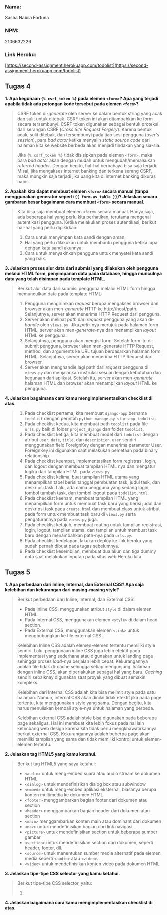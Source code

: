 ### **Nama:**

Sasha Nabila Fortuna

### **NPM:**

2106632226

### **Link Heroku:**
[https://second-assignment.herokuapp.com/todolist](https://second-assignment.herokuapp.com/todolist)

## **Tugas 4**
**1. Apa kegunaan `{% csrf_token %}` pada elemen `<form>`? Apa yang terjadi apabila tidak ada potongan kode tersebut pada elemen `<form>`?**

>CSRF token di-*generate* oleh server ke dalam bentuk string yang acak dan sulit untuk ditebak. CSRF token ini akan ditambahkan ke form secara tersembunyi. CSRF token digunakan sebagai bentuk proteksi dari serangan CSRF (*Cross Site Request Forgery*). Karena bentuk acak, sulit ditebak, dan tersembunyi pada tiap sesi pengguna (*user's session*), para *bad actor* ketika menyalin *static source code* dari halaman kita ke website berbeda akan menjadi tindakan yang sia-sia.
>
>Jika `{% csrf_token %}` tidak disisipkan pada elemen `<form>`, maka para *bad actor* akan dengan mudah untuk mengubah/memalsukan *referred header*. Dengan begitu, hal-hal berbahaya bisa saja terjadi. Misal, jika mengakses internet banking dan terkena serang CSRF, maka mungkin saja terjadi jika uang kita di internet banking dikuras habis.

**2. Apakah kita dapat membuat elemen `<form>` secara manual (tanpa menggunakan generator seperti `{{ form.as_table }}`)? Jelaskan secara gambaran besar bagaimana cara membuat `<form>` secara manual.**

>Kita bisa saja membuat elemen `<form>` secara manual. Hanya saja, ada beberapa hal yang perlu kita perhatikan, terutama mengenai autentikasi pengguna. Ketika melakukan proses autentikasi, berikut hal-hal yang perlu dipikirkan:
>
>1. Cara untuk menyimpan kata sandi dengan aman.
>2. Hal yang perlu dilakukan untuk membantu pengguna ketika lupa dengan kata sandi akunnya.
>3. Cara untuk menyakinkan pengguna untuk menyetel kata sandi yang baik.

**3. Jelaskan proses alur data dari submisi yang dilakukan oleh pengguna melalui HTML form, penyimpanan data pada database, hingga munculnya data yang telah disimpan pada template HTML.**

>Berikut alur data dari submisi pengguna melalui HTML form hingga memunculkan data pada template HTML:
>
>1. Pengguna mengirimkan *request* berupa mengakses browser dan browser akan men-*generate* HTTP ke http://host/path. Selanjutnya, server akan menerima HTTP Request dari pengguna.
>2. Server akan melihat *path* dari *request* pengguna yang akan di-*handle* oleh `views.py`. Jika *path*-nya merujuk pada halaman form HTML, server akan men-*generate*-nya dan menampilkan *layout* HTML ke pengguna.
>3. Selanjutnya, pengguna akan mengisi form. Setelah form itu di-submit pengguna, browser akan men-generate HTTP Request, method, dan arguments ke URL tujuan berdasarkan halaman form HTML. Selanjutnya, server akan menerima HTTP Request dari browser.
>4. Server akan menghandle lagi path dari *request* pengguna di `views.py` dan menjalankan instruksi sesuai dengan kebutuhan dan kegunaan dari aplikasi. Setelah itu, server akan men-*generate* halaman HTML dan browser akan menampilkan *layout* HTML ke pengguna.

**4. Jelaskan bagaimana cara kamu mengimplementasikan checklist di atas.**

>1. Pada checklist pertama, kita membuat `django-app` bernama `todolist` dengan perintah `python manage.py startapp todolist`.
>2. Pada checklist kedua, kita membuat path `todolist` pada file `urls.py` baik di folder `project_django` dan folder `todolist`.
>3. Pada checklist ketiga, kita membuat model dari `todolist` dengan atribut `user`, `date`, `title`, dan `description`. `user` sendiri menggunakan field ForeignKey dengan menerima parameter User. ForeignKey ini digunakan saat melakukan pemetaan pada binary relationship.
>4. Pada checklist keempat, implementasikan form registrasi, login, dan logout dengan membuat tampilan HTML nya dan mengatur logika dari tampilan HTML pada `views.py`.
>5. Pada checklist kelima, buat tampilan HTML utama yang menampilkan tabel berisi tanggal pembuatan task, judul task, dan deskripsi task. Lalu, ada nama pengguna yang sedang login, tombol tambah task, dan tombol logout pada `todolist.html`.
>6. Pada checklist keenam, membuat tampilan HTML yang menampilkan form untuk membuat task baru yang berisi judul dan deskripsi task pada `create.html` dan membuat class untuk atribut pada form untuk membuat task baru di `views.py` serta pengaturannya pada `views.py` juga.
>7. Pada checklist ketujuh, membuat routing untuk tampilan registrasi, login, logout, tampilan utama, dan tampilan untuk membuat task baru dengan menambahkan path-nya pada `urls.py`.
>8. Pada checklist kedelapan, lakukan deploy ke link heroku yang sudah pernah dibuat pada tugas sebelumnya.
>9. Pada checklist kesembilan, membuat dua akun dan tiga dummy data saat melakukan inputan pada situs web Heroku kita.

## **Tugas 5**
**1. Apa perbedaan dari Inline, Internal, dan External CSS? Apa saja kelebihan dan kekurangan dari masing-masing style?**

>Berikut perbedaan dari Inline, Internal, dan External CSS:
>* Pada Inline CSS, menggunakan atribut `style` di dalam elemen HTML.
>* Pada Internal CSS, menggunakan elemen `<style>` di dalam head section.
>* Pada External CSS, menggunakan elemen `<link>` untuk menghubungkan ke file external CSS.
>
>Kelebihan Inline CSS adalah elemen-elemen tertentu memiliki style sendiri. Lalu, penggunaan inline CSS juga lebih efektif pada implementasi yang sederhana atau digunakan untuk landing page sehingga proses *load*-nya berjalan lebih cepat. Kekurangannya adalah file tidak di-cache sehingga setiap mengunjungi halaman dengan inline CSS, akan diperlakukan sebagai hal yang baru. *Caching* sendiri sebaiknay digunakan saat proyek yang dibuat semakin kompleks.
>
>Kelebihan dari Internal CSS adalah kita bisa melimit style pada satu halaman. Namun, internal CSS akan dinilai tidak efektif jika pada page tertentu, kita menggunakan style yang sama. Dengan begitu, kita harus menuliskan kembali style-nya untuk halaman yang berbeda.
>
>Kelebihan external CSS adalah style bisa digunakan pada beberapa page sekaligus. Hal ini membuat kita lebih fokus pada hal lain ketimbang web design karena kita tidak perlu mengkhawatirkannya berkat external CSS. Kekurangannya adalah beberpa page akan memiliki tampilan yang sama dan tidak memiliki kontrol untuk elemen-elemen tertentu.

**2. Jelaskan tag HTML5 yang kamu ketahui.**

>Berikut tag HTML5 yang saya ketahui:
>* `<audio>` untuk meng-embed suara atau audio stream ke dokumen HTML
>* `<dialog>` untuk mendefinisikan dialog box atau subwindow
>* `<embed>` untuk meng-embed aplikasi eksternal, biasanya berupa konten multimedia ke dokumen HTML
>* `<footer>` menggambarkan bagian footer dari dokumen atau section
>* `<header>` menggambarkan bagian header dari dokumen atau section
>* `<main>` menggambarkan konten main atau dominant dari dokumen
>* `<nav>` untuk mendefinisikan bagian dari link navigasi
>* `<picture>` untuk mendefinisikan section untuk beberapa sumber gambar
>* `<section>` untuk mendefinisikan section dari dokumen, seperti header, footer, dll.
>* `<source>` untuk menentukan sumber media alternatif pada elemen media seperti `<audio>` atau `<video>`.
>* `<video>` untuk mendefinisikan konten video pada dokumen HTML

**3. Jelaskan tipe-tipe CSS selector yang kamu ketahui.**

>Berikut tipe-tipe CSS selector, yaitu:
>
>1. 

**4. Jelaskan bagaimana cara kamu mengimplementasikan checklist di atas.**